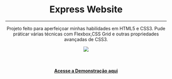 <h1 align="center"> Express Website </h1>
<hr>
<p align="center">Projeto feito para aperfeiçoar minhas habilidades em HTML5 e CSS3. Pude práticar várias técnicas com Flexbox,CSS Grid e outras propriedades avançadas de CSS3.</p>
<p align="center">
    <img src="https://user-images.githubusercontent.com/58652794/94382999-29133e00-0115-11eb-9215-a0b39994e1da.gif">
</p>
<br>
<h4 align="center"><a href="https://devsfe.github.io/cafeteria-blog-website/">Acesse a Demonstração aqui</a></h4>
